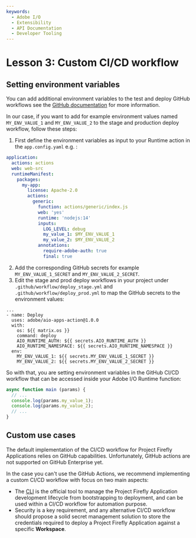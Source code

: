 ```yaml
---
keywords:
  - Adobe I/O
  - Extensibility
  - API Documentation
  - Developer Tooling 
---
```


# Lesson 3: Custom CI/CD workflow 

## Setting environment variables

You can add additional environment variables to the test and deploy GitHub workflows see the [GitHub documentation](https://docs.github.com/en/free-pro-team@latest/actions/reference/environment-variables) for more information.

In our case, if you want to add for example environment values named `MY_ENV_VALUE_1` and `MY_ENV_VALUE_2` to the stage and production deploy workflow, follow these steps:

1. First define the environment variables as input to your Runtime action in the `app.config.yaml` e.g. :

```yml
application:
  actions: actions
  web: web-src
  runtimeManifest:
    packages:
      my-app:
        license: Apache-2.0
        actions:
          generic:
            function: actions/generic/index.js
            web: 'yes'
            runtime: 'nodejs:14'
            inputs:
              LOG_LEVEL: debug
              my_value_1: $MY_ENV_VALUE_1
              my_value_2: $MY_ENV_VALUE_2
            annotations:
              require-adobe-auth: true
              final: true

```
 
2. Add the corresponding GitHub secrets for example `MY_ENV_VALUE_1_SECRET` and `MY_ENV_VALUE_2_SECRET`.
3. Edit the stage and prod deploy workflows in your project under `.github/workflow/deploy_stage.yml` and `.github/workflow/deploy_prod.yml` to map the GitHub secrets to the environment values: 

```
...
- name: Deploy
  uses: adobe/aio-apps-action@1.0.0
  with:
    os: ${{ matrix.os }}
    command: deploy
    AIO_RUNTIME_AUTH: ${{ secrets.AIO_RUNTIME_AUTH }}
    AIO_RUNTIME_NAMESPACE: ${{ secrets.AIO_RUNTIME_NAMESPACE }}
  env:
    MY_ENV_VALUE_1: ${{ secrets.MY_ENV_VALUE_1_SECRET }}
    MY_ENV_VALUE_2: ${{ secrets.MY_ENV_VALUE_2_SECRET }}
``` 

So with that, you are setting environment variables in the GitHub CI/CD workflow that can be accessed inside your Adobe I/O Runtime function: 

```javascript
async function main (params) {
  // ...
  console.log(params.my_value_1);
  console.log(params.my_value_2);
  // ...
}
``` 

## Custom use cases

The default implementation of the CI/CD workflow for Project Firefly Applications relies on GitHub capabilities. 
Unfortunately, GitHub actions are not supported on GitHub Enterprise yet.
 
In the case you can't use the GitHub Actions, we recommend implementing a custom CI/CD workflow with focus on two main aspects:

* The [CLI](https://github.com/adobe/aio-cli) is the official tool to manage the Project Firefly Application development lifecycle from bootstrapping to deployment, and can be used within a CI/CD workflow for automation purpose.
* Security is a key requirement, and any alternative CI/CD workflow should propose a solid secret management solution to store the credentials required to deploy a Project Firefly Application against a specific **Workspace**.
